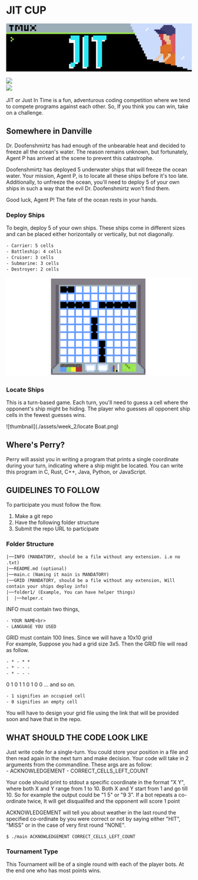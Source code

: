 # JIT CUP

![thumbnail](./assets/JIT_BANNER.png)

<a href="https://discord.gg/UYk2UvPubh"><img src="https://img.shields.io/badge/JIT%20discord-grey?logo=discord"></a>  
<a href="https://jit-platform.vercel.app/"><img src="https://img.shields.io/website-up-down-green-red/http/shields.io.svg"></a>  


JIT or Just In Time is a fun, adventurous coding competition where we tend to compete programs against each other.
So, If you think you can win, take on a challenge.

## Somewhere in Danville

Dr. Doofenshmirtz has had enough of the unbearable heat and decided to freeze all the ocean's water. The reason remains unknown, but fortunately, Agent P has arrived at the scene to prevent this catastrophe.

Doofenshmirtz has deployed 5 underwater ships that will freeze the ocean water. Your mission, Agent P, is to locate all these ships before it's too late. Additionally, to unfreeze the ocean, you'll need to deploy 5 of your own ships in such a way that the evil Dr. Doofenshmirtz won't find them.

Good luck, Agent P! The fate of the ocean rests in your hands.

### Deploy Ships

To begin, deploy 5 of your own ships. These ships come in different sizes and can be placed 
either horizontally or vertically, but not diagonally.

    - Carrier: 5 cells
    - Battleship: 4 cells
    - Cruiser: 3 cells
    - Submarine: 3 cells
    - Destroyer: 2 cells

![thumbnail](./assets/week_2/Boat.png)

### Locate Ships

This is a turn-based game. Each turn, you'll need to guess a cell where the opponent's ship might be hiding.
The player who guesses all opponent ship cells in the fewest guesses wins.

![thumbnail](./assets/week_2/locate Boat.png)

## Where's Perry?

Perry will assist you in writing a program that prints a single coordinate during your turn,
indicating where a ship might be located. You can write this program in C, Rust, C++, Java, Python, or JavaScript.

## GUIDELINES TO FOLLOW

To participate you must follow the flow.

1. Make a git repo
2. Have the following folder structure
3. Submit the repo URL to participate

### Folder Structure

```
|──INFO (MANDATORY, should be a file without any extension. i.e no .txt)
|──README.md (optional)
|──main.c (Naming it main is MANDATORY)
|──GRID (MANDATORY, should be a file without any extension, Will contain your ships deploy info)
|──folder1/ (Example, You can have helper things)
|  |──helper.c
```

INFO must contain two things,

    - YOUR NAME<br>
    - LANGUAGE YOU USED

GRID must contain 100 lines. Since we will have a 10x10 grid<br>
For example, Suppose you had a grid size 3x5. Then the GRID file will read as follow.

``` console
- * - * *
- * - - -
- * - - -
```

0
1
0
1
1
0
1
0
0
... and so on.

    - 1 signifies an occupied cell
    - 0 signifies an empty cell

You will have to design your grid file using the link that will be provided soon and have that in the repo.

## WHAT SHOULD THE CODE LOOK LIKE

Just write code for a single-turn. You could store your position in a file and then read again in the next turn and make decision.
Your code will take in 2 arguments from the commandline. These args are as follow: <br>
    - ACKNOWLEDGEMENT
    - CORRECT_CELLS_LEFT_COUNT

Your code should print to stdout a specific coordinate in the format "X Y", where both X and Y range from 1 to 10.
Both X and Y start from 1 and go till 10. So for example the output could be "1 5" or "9 3".
<bold>If a bot repeats a co-ordinate twice, It will get disqualifed and the opponent will score 1 point</bold>

ACKNOWLEDGEMENT will tell you about weather in the last round the specified co-ordinate by you were correct or not by saying
either "HIT", "MISS" or in the case of very first round "NONE".

```console
$ ./main ACKNOWLEDGEMENT CORRECT_CELLS_LEFT_COUNT
```

### Tournament Type

This Tournament will be of a single round with each of the player bots. At the end one who has most points wins.
